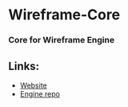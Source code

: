 # Wireframe-Core  
### Core for Wireframe Engine

## Links:
- [Website](https://victordobra.github.io/wireframe.engine/)
- [Engine repo](https://github.com/victordobra/Wireframe-Engine)
